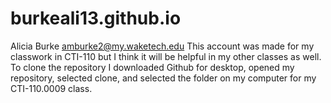 # burkeali13.github.io
Alicia Burke amburke2@my.waketech.edu
This account was made for my classwork in CTI-110 but I think it will be helpful in my other classes as well.
To clone the repository I downloaded Github for desktop, opened my repository, selected clone, and selected the folder on my computer for my CTI-110.0009 class.
